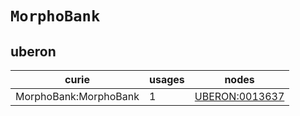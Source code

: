 # `MorphoBank`

## uberon

| curie                 |   usages | nodes                                                   |
|-----------------------|----------|---------------------------------------------------------|
| MorphoBank:MorphoBank |        1 | [UBERON:0013637](https://bioregistry.io/UBERON:0013637) |


